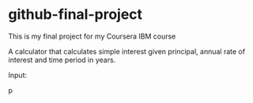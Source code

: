 # github-final-project
This is my final project for my Coursera IBM course

A calculator that calculates simple interest given principal, annual rate of interest and time period in years.

Input:

p
